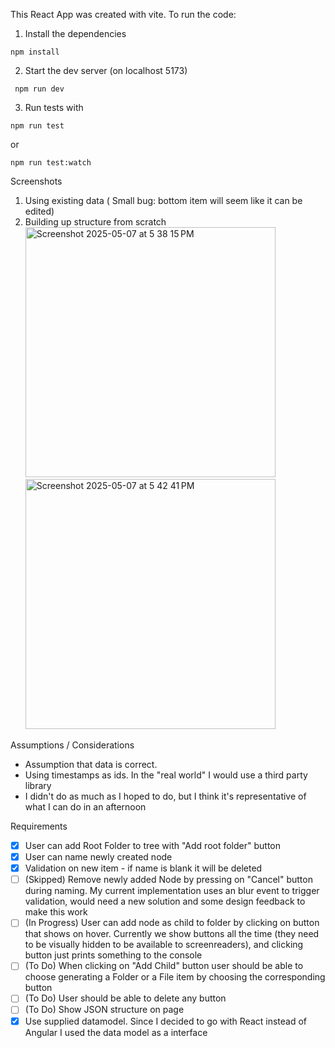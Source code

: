 This React App was created with vite. To run the code:

1. Install the dependencies

```
npm install
```

2. Start the dev server (on localhost 5173)

```
 npm run dev
```

3. Run tests with

```
npm run test
```

or

```
npm run test:watch
```

Screenshots

1. Using existing data ( Small bug: bottom item will seem like it can be edited)
2. Building up structure from scratch
   <img width="400" alt="Screenshot 2025-05-07 at 5 38 15 PM" src="https://github.com/user-attachments/assets/93ff241f-7388-415b-829b-eebb44341fed" />
   <img width="400" alt="Screenshot 2025-05-07 at 5 42 41 PM" src="https://github.com/user-attachments/assets/d62e1f7f-af15-4902-835b-91a25090cbd9" />

Assumptions / Considerations

- Assumption that data is correct.
- Using timestamps as ids. In the "real world" I would use a third party library
- I didn't do as much as I hoped to do, but I think it's representative of what I can do in an afternoon

Requirements

- [x] User can add Root Folder to tree with "Add root folder" button
- [x] User can name newly created node
- [x] Validation on new item - if name is blank it will be deleted
- [ ] (Skipped) Remove newly added Node by pressing on "Cancel" button during naming. My current implementation uses an blur event to trigger validation, would need a new solution and some design feedback to make this work
- [ ] (In Progress) User can add node as child to folder by clicking on button that shows on hover. Currently we show buttons all the time (they need to be visually hidden to be available to screenreaders), and clicking button just prints something to the console
- [ ] (To Do) When clicking on "Add Child" button user should be able to choose generating a Folder or a File item by choosing the corresponding button
- [ ] (To Do) User should be able to delete any button
- [ ] (To Do) Show JSON structure on page
- [x] Use supplied datamodel. Since I decided to go with React instead of Angular I used the data model as a interface
